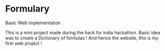 # Formulary
Basic Web implementation

This is a mini project made during the hack for india hackathon.
Basic idea was to create a Dictionary of formulas !
And hence the website, this is my first web project !
